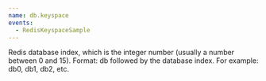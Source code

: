 ```yaml
---
name: db.keyspace
events:
  - RedisKeyspaceSample
---
```


Redis database index, which is the integer number (usually a number between 0 and 15). Format: db followed by the database index. For example: db0, db1, db2, etc.